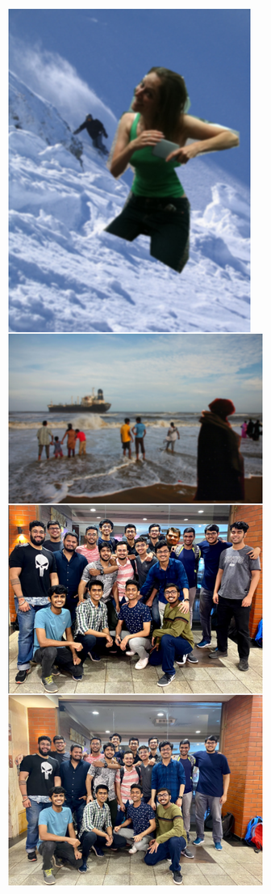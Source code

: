 ![](test-images/1.png) <br>
![](test-images/2.png) <br>
![](test-images/3.png) <br>
![](test-images/4.png) <br>
<!-- ![](img/5.jpg) <br> -->
